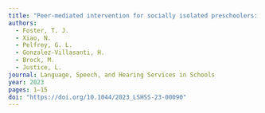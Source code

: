 ```yaml
---
title: "Peer-mediated intervention for socially isolated preschoolers: An early-stage feasibility study"
authors:
  - Foster, T. J.
  - Xiao, N.
  - Pelfrey, G. L.
  - Gonzalez-Villasanti, H.
  - Brock, M.
  - Justice, L.
journal: Language, Speech, and Hearing Services in Schools
year: 2023
pages: 1–15
doi: "https://doi.org/10.1044/2023_LSHSS-23-00090"
---
```

